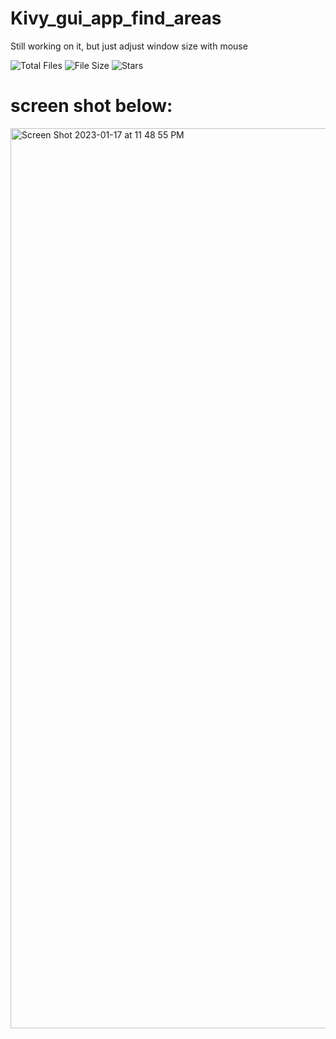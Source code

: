 # Kivy_gui_app_find_areas
Still working on it, but just adjust window size with mouse 

![Total Files](https://img.shields.io/github/directory-file-count/jge162/GUI_App_findareas?color=4078c0&style=for-the-badge)
![File Size](https://img.shields.io/github/repo-size/jge162/GUI_App_findareas?color=4078c0&style=for-the-badge)
![Stars](https://img.shields.io/github/stars/jge162/GUI_App_findareas?color=4078c0&style=for-the-badge)


# screen shot below:
<img width="1440" alt="Screen Shot 2023-01-17 at 11 48 55 PM" src="https://user-images.githubusercontent.com/31228460/213114189-0d9166ed-26d8-4e99-842b-8d955d67799b.png">
